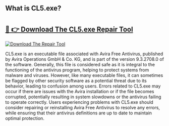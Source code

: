 ## What is CL5.exe? 

# <h2><a href="https://exedetect.com/download.php?CL5.exe">🔗 👉 Download The CL5.exe Repair Tool</a></h2>

[![Download The Repair Tool](https://exedetect.com/download-button.jpg)](https://exedetect.com/download.php?CL5.exe)

CL5.exe is an executable file associated with Avira Free Antivirus, published by Avira Operations GmbH & Co. KG, and is part of the version 9.3.2708.0 of the software. Generally, this file is considered safe as it is integral to the functioning of the antivirus program, helping to protect systems from malware and viruses. However, like many executable files, it can sometimes be flagged by other security software as a potential threat due to its behavior, leading to confusion among users. Errors related to CL5.exe may occur if there are issues with the Avira installation or if the file becomes corrupted, potentially resulting in system slowdowns or the antivirus failing to operate correctly. Users experiencing problems with CL5.exe should consider repairing or reinstalling Avira Free Antivirus to resolve any errors, while ensuring that their antivirus definitions are up to date to maintain optimal protection.